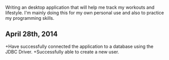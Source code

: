 Writing an desktop application that will help me track my workouts and lifestyle. 
I'm mainly doing this for my own personal use and also to practice my programming skills.


April 28th, 2014
----------------
+Have successfully connected the application to a database using the JDBC Driver.
+Successfully able to create a new user.

